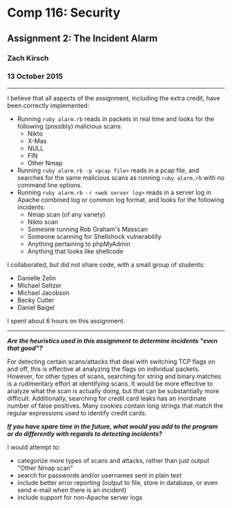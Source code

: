 # Comp 116: Security #
## Assignment 2: The Incident Alarm ##
### Zach Kirsch ###
### 13 October 2015 ###

---

I believe that all aspects of the assignment, including the extra credit, have been correctly implemented:
- Running `ruby alarm.rb` reads in packets in real time and looks for the following (possibly) malicious scans:
  - Nikto
  - X-Mas
  - NULL
  - FIN
  - Other Nmap
- Running `ruby alarm.rb -p <pcap file>` reads in a pcap file, and searches for the same malicious scans as running `ruby alarm.rb` with no command line options.
- Running `ruby alarm.rb -r <web server log>` reads in a server log in Apache combined log or common log format, and looks for the following incidents:
  - Nmap scan (of any variety)
  - Nikto scan
  - Someone running Rob Graham's Masscan
  - Someone scanning for Shellshock vulnerability
  - Anything pertaining to phpMyAdmin
  - Anything that looks like shellcode

I collaborated, but did not share code, with a small group of students:
- Danielle Zelin
- Michael Seltzer
- Michael Jacobson
- Becky Cutler
- Daniel Baigel

I spent about 6 hours on this assignment.

---

***Are the heuristics used in this assignment to determine incidents "even that good"?***

For detecting certain scans/attacks that deal with switching TCP flags on and off, this is effective at analyzing the flags on individual packets. However, for other types of scans, searching for string and binary matches is a rudimentary effort at identifying scans. It would be more effective to analyze what the scan is actually doing, but that can be substantially more difficult.
Additionally, searching for credit card leaks has an inordinate number of false positives. Many cookies contain long strings that match the regular expressions used to identify credit cards.
&nbsp;

***If you have spare time in the future, what would you add to the program or do differently with regards to detecting incidents?***

I would attempt to:
- categorize more types of scans and attacks, rather than just output "Other Nmap scan"
- search for passwords and/or usernames sent in plain text
- include better error reporting (output to file, store in database, or even send e-mail when there is an incident)
- include support for non-Apache server logs
